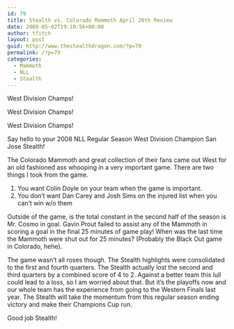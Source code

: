 ```yaml
---
id: 79
title: Stealth vs. Colorado Mammoth April 26th Review
date: 2008-05-02T19:10:56+00:00
author: tfitch
layout: post
guid: http://www.thestealthdragon.com/?p=79
permalink: /?p=79
categories:
  - Mammoth
  - NLL
  - Stealth
---
```

West Division Champs!

West Division Champs!

West Division Champs!

Say hello to your 2008 NLL Regular Season West Division Champion San Jose Stealth!

The Colorado Mammoth and great collection of their fans came out West for an old fashioned ass whooping in a very important game. There are two things I took from the game.

  1. You want Colin Doyle on your team when the game is important.
  2. You don&#8217;t want Dan Carey and Josh Sims on the injured list when you can&#8217;t win w/o them

Outside of the game, is the total constant in the second half of the season is Mr. Cosmo in goal. Gavin Prout failed to assist any of the Mammoth in scoring a goal in the final 25 minutes of game play! When was the last time the Mammoth were shut out for 25 minutes? (Probably the Black Out game in Colorado, hehe).

The game wasn&#8217;t all roses though. The Stealth highlights were consolidated to the first and fourth quarters. The Stealth actually lost the second and third quarters by a combined score of 4 to 2. Against a better team this lull could lead to a loss, so I am worried about that. But it&#8217;s the playoffs now and our whole team has the experience from going to the Western Finals last year. The Stealth will take the momentum from this regular season ending victory and make their Champions Cup run.

Good job Stealth!
